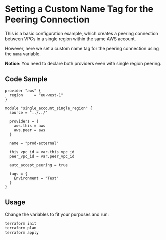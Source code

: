 # Setting a Custom Name Tag for the Peering Connection

This is a basic configuration example, which creates a peering connection between VPCs in a single region within the same AWS account.

However, here we set a custom name tag for the peering connection using the `name` variable.

**Notice**: You need to declare both providers even with single region peering.

## Code Sample

```hcl
provider "aws" {
  region     = "eu-west-1"
}

module "single_account_single_region" {
  source = "../../"

  providers = {
    aws.this = aws
    aws.peer = aws
  }

  name = "prod-external"

  this_vpc_id = var.this_vpc_id
  peer_vpc_id = var.peer_vpc_id

  auto_accept_peering = true

  tags = {
    Environment = "Test"
  }
}
```

## Usage

Change the variables to fit your purposes and run:

```bash
terraform init
terraform plan
terraform apply
```
